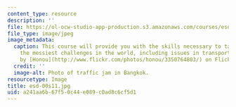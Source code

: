 ```yaml
---
content_type: resource
description: ''
file: https://ol-ocw-studio-app-production.s3.amazonaws.com/courses/esd-00-introduction-to-engineering-systems-spring-2011/a241aa6b67f50c44e089c0ad8c6cf5d1_esd-00s11.jpg
file_type: image/jpeg
image_metadata:
  caption: This course will provide you with the skills necessary to tackle some of
    the messiest challenges in the world, including issues in transportation. (Image
    by [Honou](http://www.flickr.com/photos/honou/3350764803/) on Flickr.)
  credit: ''
  image-alt: Photo of traffic jam in Bangkok.
resourcetype: Image
title: esd-00s11.jpg
uid: a241aa6b-67f5-0c44-e089-c0ad8c6cf5d1
---
```

